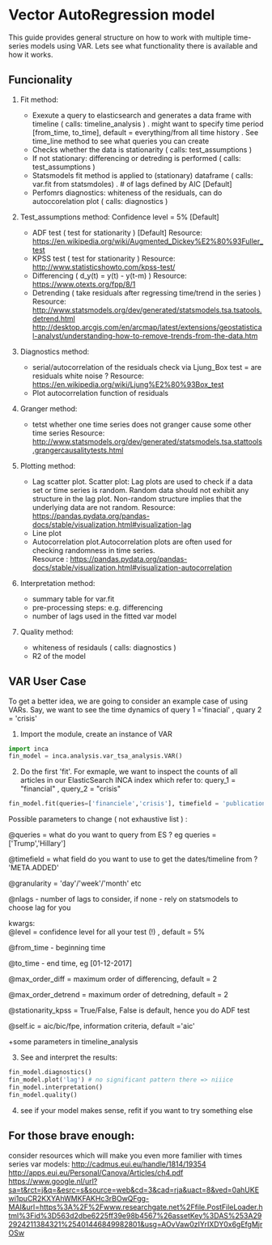 # Vector AutoRegression model
This guide provides general structure on how to work with multiple time-series models using VAR. Lets see what functionality there is available and how it works.

## Funcionality 
 1. Fit method:
	- Exexute a query to elasticsearch and generates a data frame with timeline ( calls: timeline_analysis )
		. might want to specify time period [from_time, to_time], default = everything/from all time history
		. See time_line method to see what queries you can create  
	- Checks whether the data is stationarity ( calls: test_assumptions ) 
	- If not stationary: differencing or detreding is performed ( calls: test_assumptions )
 	- Statsmodels fit method is applied to (stationary) dataframe ( calls: var.fit from statsmdoles) 
		 . # of lags defined by AIC [Default] 
 	- Perfomrs diagnostics: whiteness of the residuals, can do autoccorelation plot  ( calls: diagnostics ) 
 
 2. Test_assumptions method: 
	Confidence level = 5% [Default] 
 	- ADF test ( test for stationarity ) [Default] 
		Resource: https://en.wikipedia.org/wiki/Augmented_Dickey%E2%80%93Fuller_test 
	- KPSS test ( test for stationarity )
		Resource: http://www.statisticshowto.com/kpss-test/
	- Differencing ( d_y(t) = y(t) - y(t-m) ) 
		Resource: https://www.otexts.org/fpp/8/1
	- Detrending ( take residuals after regressing time/trend in the series ) 
		Resource: http://www.statsmodels.org/dev/generated/statsmodels.tsa.tsatools.detrend.html
			  http://desktop.arcgis.com/en/arcmap/latest/extensions/geostatistical-analyst/understanding-how-to-remove-trends-from-the-data.htm

 
 3. Diagnostics method: 
	- serial/autocorrelation of the residuals check via Ljung_Box test =  are residuals white noise ?
 	  	Resource: https://en.wikipedia.org/wiki/Ljung%E2%80%93Box_test
	- Plot autocorrelation function of residuals
 
 4. Granger method: 
 	- tetst whether one time series does not granger cause some other time series 
		Resource: http://www.statsmodels.org/dev/generated/statsmodels.tsa.stattools.grangercausalitytests.html

 4. Plotting method: 
	- Lag scatter plot. Scatter plot: Lag plots are used to check if a data set or time series is random. Random data 
            should not exhibit any structure in the lag plot. Non-random structure implies that the underlying 
            data are not random.
		Resource: https://pandas.pydata.org/pandas-docs/stable/visualization.html#visualization-lag 
	- Line plot
	- Autocorrelation plot.Autocorrelation plots are often used for checking randomness in time series.  
		Resource :  https://pandas.pydata.org/pandas-docs/stable/visualization.html#visualization-autocorrelation
 
 5. Interpretation method: 
	- summary table for var.fit 
	- pre-processing steps: e.g. differencing 
	- number of lags used in the fitted var model
 
 6. Quality method:
	- whiteness of residauls ( calls: diagnostics ) 
	- R2 of the model 
  
## VAR User Case 
To get a better idea, we are going to consider an example case of using VARs. Say, we want to see the time dynamics of query 1 ='finacial' , quary 2 = 'crisis'  
 
1) Import the module, create an instance of VAR   

```python
import inca
fin_model = inca.analysis.var_tsa_analysis.VAR()

```

2) Do the first 'fit'. For exmaple, we want to inspect the counts of all articles in our ElasticSearch INCA index which refer to: query_1 = "financial" , query_2 = "crisis" 


```python
fin_model.fit(queries=['financiele','crisis'], timefield = 'publication_date', granularity = 'day',ic='bic')

```
Possible parameters to change ( not exhaustive list ) :

@queries  = what do you want to query from ES ? eg queries = ['Trump','Hillary']
 
@timefield = what field do you want to use to get the dates/timeline from ? 'META.ADDED'

@granularity = 'day'/'week'/'month' etc 

@nlags -  number of lags to consider, if none - rely on statsmodels to choose lag for you 

kwargs:        
 @level = confidence level for all your test (!) , default = 5%
 
 @from_time - beginning time 
 
 @to_time - end time, eg [01-12-2017] 
 
 @max_order_diff = maximum order of differencing, default = 2  
 
 @max_order_detrend = maximum order of detredning, default = 2
 
 @stationarity_kpss = True/False, False is default, hence you do ADF test
 
 @self.ic = aic/bic/fpe, information criteria, default ='aic'

+some parameters in timeline_analysis
 
3) See and interpret the results: 

```python
fin_model.diagnostics()
fin_model.plot('lag') # no significant pattern there => niiice 
fin_model.interpretation()
fin_model.quality() 

```
4) see if your model makes sense, refit if you want to try something else 


## For those brave enough:

consider resources which will make you even more familier with times series var models: 
 http://cadmus.eui.eu/handle/1814/19354
 http://apps.eui.eu/Personal/Canova/Articles/ch4.pdf
 https://www.google.nl/url?sa=t&rct=j&q=&esrc=s&source=web&cd=3&cad=rja&uact=8&ved=0ahUKEwi1puCR2KXYAhWMKFAKHc3rBOwQFgg-MAI&url=https%3A%2F%2Fwww.researchgate.net%2Ffile.PostFileLoader.html%3Fid%3D563d2dbe6225ff39e98b4567%26assetKey%3DAS%253A292924211384321%25401446849982801&usg=AOvVaw0zIYrIXDY0x6gEfgMjrOSw








